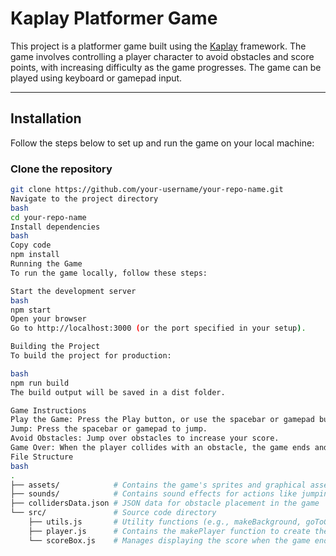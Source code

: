 # Kaplay Platformer Game

This project is a platformer game built using the [Kaplay](https://kaplay.js.org/) framework. The game involves controlling a player character to avoid obstacles and score points, with increasing difficulty as the game progresses. The game can be played using keyboard or gamepad input.

---

## Installation

Follow the steps below to set up and run the game on your local machine:

### Clone the repository

```bash
git clone https://github.com/your-username/your-repo-name.git
Navigate to the project directory
bash
cd your-repo-name
Install dependencies
bash
Copy code
npm install
Running the Game
To run the game locally, follow these steps:

Start the development server
bash
npm start
Open your browser
Go to http://localhost:3000 (or the port specified in your setup).

Building the Project
To build the project for production:

bash
npm run build
The build output will be saved in a dist folder.

Game Instructions
Play the Game: Press the Play button, or use the spacebar or gamepad button to start the game.
Jump: Press the spacebar or gamepad to jump.
Avoid Obstacles: Jump over obstacles to increase your score.
Game Over: When the player collides with an obstacle, the game ends and the final score is displayed.
File Structure
bash
.
├── assets/            # Contains the game's sprites and graphical assets
├── sounds/            # Contains sound effects for actions like jumping and collisions
├── collidersData.json # JSON data for obstacle placement in the game
└── src/               # Source code directory
    ├── utils.js       # Utility functions (e.g., makeBackground, goToGame)
    ├── player.js      # Contains the makePlayer function to create the player character
    └── scoreBox.js    # Manages displaying the score when the game ends
